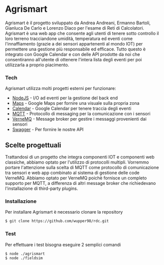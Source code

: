 # Agrismart
Agrismart è il progetto sviluppato da Andrea Andreani, Ermanno Bartoli, Gianluca De Carlo e Lorenzo Diaco per l'esame di Reti di Calcolatori.  
Agrismart è una web app che consente agli utenti di tenere sotto controllo il loro terreno  tracciandone umidità, temperatura ed eventi come l'innaffiamento (grazie a dei sensori appartenenti al mondo IOT) per permettere una gestione più responsabile ed efficace. Tutto questo è integrato con Google Calendar e con delle API prodotte da noi che consentiranno all'utente di ottenere l'intera lista degli eventi per poi utilizzarla a proprio piacimento.

### Tech
Agrismart utilizza molti progetti esterni per funzionare:

* [NodeJS] - I/O ad eventi per la gestione del back end
* [Maps] - Google Maps per fornire una visuale sulla propria zona
* [Calendar] - Google Calendar per tenere traccia degli eventi
* [MQTT] - Protocollo di messaging per la comunicazione con i sensori
* [VerneMQ] - Message broker per gestire i messaggi provenienti dai sensori
* [Swagger] - Per fornire le nostre API

## Scelte progettuali
Trattandosi di un progetto che integra componenti IOT e componenti web classiche, abbiamo optato per l'utilizzo di protocolli multipli. Vorremmo portare l'attenzione sulla scelta di MQTT come protocollo di comunicazione tra sensori e web app combinato al sistema di gestione delle code VerneMQ. Abbiamo optato per VerneMQ poichè fornisce un completo supporto per MQTT, a differenza di altri message broker che richiedevano l'installazione di third-party plugins. 

### Installazione
Per installare Agrismart è necessario clonare la repository
```sh
$ git clone https://github.com/wupper98/rdc.git
```

### Test
Per effettuare i test bisogna eseguire 2 semplici comandi
```sh
$ node ./agrismart
$ node ./fieldsim
```




[//]: # (Abbreviazioni per i link utilizzati nella descrizione del progetto)
[NodeJS]:   <https://nodejs.org/it/about/>
[Maps]:     <https://developers.google.com/maps/documentation?hl=it>
[Calendar]: <https://developers.google.com/calendar>
[MQTT]:     <http://mqtt.org/>
[VerneMQ]: <https://vernemq.com/>
[Swagger]:  <https://swagger.io/>
